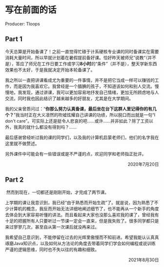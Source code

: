 # 写在前面的话

Producer: Tloops



## Part 1

​		今天总算是开始备课了！之前一直觉得忙碌于计系硬核专业课的同时备课实在需要消耗大量时间，所以早就计划着在暑假提前备好课。恰好昨天被师兄”说教“（并不是），答应了师兄在工作日要工作或学习**8小时**的“条件”（并不是），整天学新东西效果也不太好，于是我就决定开始本轮备课了。

​		我之所以一直把讲课看成尤为重要的一件事情，并不是把它当成一样可以赚钱的工作，而是因为我喜欢它。我曾经是一个腼腆的孩子，不知道该如何和别人交流。慢慢地，我发现，通过讲课，我可以更加容易地抒发自己情绪，更加无所顾虑地与人交流，同时我也因此结识了越来越多的好朋友，尤其是在大学期间。

​		我的父亲曾质问过：“**你那么努力认真备课，最后坐在台下这群人里记得你的有几个？**”我当时正在大义凛然的吹嘘炫耀自己讲课的功绩，所以脱口而出就是一句“I don't care”。可实际上还是挺令人悲哀的吧……或许……并非如此？除了工资以外，我真的就什么都没有得到吗？……

​		最后感谢曾经听过我的课的同学们，以及我的计算机启蒙老师们，他们的名字我在这里就不做赘述。

​		另外课件中可能会有一些错误或是不严谨的点，欢迎同学和老师指正批评。



<p align="right">2020年7月20日</p>

## Part 2

​		然而到现在，一切都还是刚刚开始，才完成了两节课。

​		上学期的课让我意识到，我已经“由于熟悉而开始生疏”了。就是说，因为熟悉了不少计算机的概念，我反而开始无法详细地阐述细节了，也不能再从一个新手的角度去体会到大家容易听懂的讲法。而且看起来大家也没那么喜欢我的课了，曾经我有十足的把握所有人只要听过一节课一定会一直来，但是我失败了。很多同学都只是来过寥寥几次，甚至自从第一次课后就没再来过。

​		我希望自己意识到，不能停留在过去的光辉里傲慢而不知前进。希望我能认认真真琢磨Java知识点，以及如何从方法论的角度去带着同学们学会如何编程或说训练严谨的逻辑思维，同时也不失以往的有趣和细致。

<p align="right">2021年8月30日</p>


